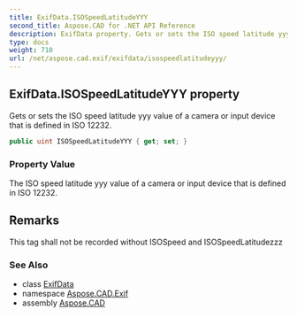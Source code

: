 ```yaml
---
title: ExifData.ISOSpeedLatitudeYYY
second_title: Aspose.CAD for .NET API Reference
description: ExifData property. Gets or sets the ISO speed latitude yyy value of a camera or input device that is defined in ISO 12232
type: docs
weight: 710
url: /net/aspose.cad.exif/exifdata/isospeedlatitudeyyy/
---
```

## ExifData.ISOSpeedLatitudeYYY property

Gets or sets the ISO speed latitude yyy value of a camera or input device that is defined in ISO 12232.

```csharp
public uint ISOSpeedLatitudeYYY { get; set; }
```

### Property Value

The ISO speed latitude yyy value of a camera or input device that is defined in ISO 12232.

## Remarks

This tag shall not be recorded without ISOSpeed and ISOSpeedLatitudezzz

### See Also

* class [ExifData](../)
* namespace [Aspose.CAD.Exif](../../exifdata/)
* assembly [Aspose.CAD](../../../)


